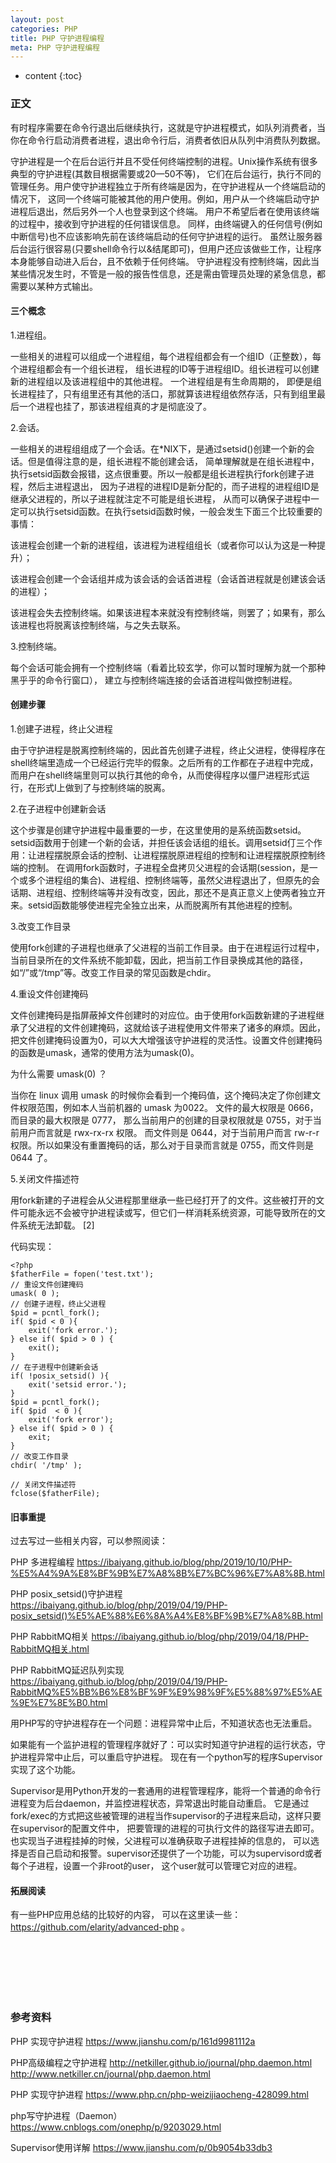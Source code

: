 ```yaml
---
layout: post
categories: PHP
title: PHP 守护进程编程
meta: PHP 守护进程编程
---
```

* content
{:toc}

### 正文

有时程序需要在命令行退出后继续执行，这就是守护进程模式，如队列消费者，当你在命令行启动消费者进程，退出命令行后，消费者依旧从队列中消费队列数据。

守护进程是一个在后台运行并且不受任何终端控制的进程。Unix操作系统有很多典型的守护进程(其数目根据需要或20—50不等)，
它们在后台运行，执行不同的管理任务。用户使守护进程独立于所有终端是因为，在守护进程从一个终端启动的情况下，
这同一个终端可能被其他的用户使用。例如，用户从一个终端启动守护进程后退出，然后另外一个人也登录到这个终端。
用户不希望后者在使用该终端的过程中，接收到守护进程的任何错误信息。
同样，由终端键入的任何信号(例如中断信号)也不应该影响先前在该终端启动的任何守护进程的运行。
虽然让服务器后台运行很容易(只要shell命令行以&结尾即可)，但用户还应该做些工作，让程序本身能够自动进入后台，且不依赖于任何终端。
守护进程没有控制终端，因此当某些情况发生时，不管是一般的报告性信息，还是需由管理员处理的紧急信息，都需要以某种方式输出。

#### 三个概念

1.进程组。

一些相关的进程可以组成一个进程组，每个进程组都会有一个组ID（正整数），每个进程组都会有一个组长进程，
组长进程的ID等于进程组ID。组长进程可以创建新的进程组以及该进程组中的其他进程。 一个进程组是有生命周期的，
即便是组长进程挂了，只有组里还有其他的活口，那就算该进程组依然存活，只有到组里最后一个进程也挂了，那该进程组真的才是彻底没了。

2.会话。

一些相关的进程组组成了一个会话。在*NIX下，是通过setsid()创建一个新的会话。但是值得注意的是，组长进程不能创建会话，
简单理解就是在组长进程中，执行setsid函数会报错，这点很重要。所以一般都是组长进程执行fork创建子进程，然后主进程退出，
因为子进程的进程ID是新分配的，而子进程的进程组ID是继承父进程的，所以子进程就注定不可能是组长进程，
从而可以确保子进程中一定可以执行setsid函数。在执行setsid函数时候，一般会发生下面三个比较重要的事情：

该进程会创建一个新的进程组，该进程为进程组组长（或者你可以认为这是一种提升）；

该进程会创建一个会话组并成为该会话的会话首进程（会话首进程就是创建该会话的进程）；

该进程会失去控制终端。如果该进程本来就没有控制终端，则罢了；如果有，那么该进程也将脱离该控制终端，与之失去联系。

3.控制终端。

每个会话可能会拥有一个控制终端（看着比较玄学，你可以暂时理解为就一个那种黑乎乎的命令行窗口），
建立与控制终端连接的会话首进程叫做控制进程。

#### 创建步骤

1.创建子进程，终止父进程

由于守护进程是脱离控制终端的，因此首先创建子进程，终止父进程，使得程序在shell终端里造成一个已经运行完毕的假象。之后所有的工作都在子进程中完成，而用户在shell终端里则可以执行其他的命令，从而使得程序以僵尸进程形式运行，在形式I上做到了与控制终端的脱离。

2.在子进程中创建新会话

这个步骤是创建守护进程中最重要的一步，在这里使用的是系统函数setsid。
setsid函数用于创建一个新的会话，并担任该会话组的组长。调用setsid仃三个作用：让进程摆脱原会话的控制、让进程摆脱原进程组的控制和让进程摆脱原控制终端的控制。
在调用fork函数时，子进程全盘拷贝父进程的会话期(session，是一个或多个进程组的集合)、进程组、控制终端等，虽然父进程退出了，但原先的会话期、进程组、控制终端等并没有改变，因此，那还不是真正意义上使两者独立开来。setsid函数能够使进程完全独立出来，从而脱离所有其他进程的控制。

3.改变工作目录

使用fork创建的子进程也继承了父进程的当前工作目录。由于在进程运行过程中，当前目录所在的文件系统不能卸载，因此，把当前工作目录换成其他的路径，如“/”或“/tmp”等。改变工作目录的常见函数是chdir。

4.重设文件创建掩码

文件创建掩码是指屏蔽掉文件创建时的对应位。由于使用fork函数新建的子进程继承了父进程的文件创建掩码，这就给该子进程使用文件带来了诸多的麻烦。因此，把文件创建掩码设置为0，可以大大增强该守护进程的灵活性。设置文件创建掩码的函数是umask，通常的使用方法为umask(0)。

为什么需要 umask(0) ？

当你在 linux 调用 umask 的时候你会看到一个掩码值，这个掩码决定了你创建文件权限范围，例如本人当前机器的 umask 为0022。 
文件的最大权限是 0666，而目录的最大权限是 0777， 那么当前用户的创建的目录权限就是 0755，对于当前用户而言就是 rwx-rx-rx 权限。
而文件则是 0644，对于当前用户而言 rw-r-r 权限。所以如果没有重置掩码的话，那么对于目录而言就是 0755，而文件则是 0644 了。

5.关闭文件描述符

用fork新建的子进程会从父进程那里继承一些已经打开了的文件。这些被打开的文件可能永远不会被守护进程读或写，但它们一样消耗系统资源，可能导致所在的文件系统无法卸载。 [2]


代码实现：
```
<?php
$fatherFile = fopen('test.txt');
// 重设文件创建掩码
umask( 0 );
// 创建子进程，终止父进程
$pid = pcntl_fork();
if( $pid < 0 ){
    exit('fork error.');
} else if( $pid > 0 ) {
    exit();
}
// 在子进程中创建新会话
if( !posix_setsid() ){
    exit('setsid error.');
}
$pid = pcntl_fork();
if( $pid  < 0 ){
    exit('fork error');
} else if( $pid > 0 ) {
    exit;
}
// 改变工作目录
chdir( '/tmp' );

// 关闭文件描述符
fclose($fatherFile);
```

#### 旧事重提

过去写过一些相关内容，可以参照阅读：

PHP 多进程编程 <https://ibaiyang.github.io/blog/php/2019/10/10/PHP-%E5%A4%9A%E8%BF%9B%E7%A8%8B%E7%BC%96%E7%A8%8B.html>

PHP posix_setsid()守护进程 <https://ibaiyang.github.io/blog/php/2019/04/19/PHP-posix_setsid()%E5%AE%88%E6%8A%A4%E8%BF%9B%E7%A8%8B.html>

PHP RabbitMQ相关 <https://ibaiyang.github.io/blog/php/2019/04/18/PHP-RabbitMQ相关.html>

PHP RabbitMQ延迟队列实现 <https://ibaiyang.github.io/blog/php/2019/04/19/PHP-RabbitMQ%E5%BB%B6%E8%BF%9F%E9%98%9F%E5%88%97%E5%AE%9E%E7%8E%B0.html>

用PHP写的守护进程存在一个问题：进程异常中止后，不知道状态也无法重启。

如果能有一个监护进程的管理程序就好了：可以实时知道守护进程的运行状态，守护进程异常中止后，可以重启守护进程。
现在有一个python写的程序Supervisor实现了这个功能。

Supervisor是用Python开发的一套通用的进程管理程序，能将一个普通的命令行进程变为后台daemon，并监控进程状态，异常退出时能自动重启。
它是通过fork/exec的方式把这些被管理的进程当作supervisor的子进程来启动，这样只要在supervisor的配置文件中，
把要管理的进程的可执行文件的路径写进去即可。也实现当子进程挂掉的时候，父进程可以准确获取子进程挂掉的信息的，
可以选择是否自己启动和报警。supervisor还提供了一个功能，可以为supervisord或者每个子进程，设置一个非root的user，
这个user就可以管理它对应的进程。

#### 拓展阅读

有一些PHP应用总结的比较好的内容， 可以在这里读一些： <https://github.com/elarity/advanced-php> 。

<br/><br/><br/><br/><br/>
### 参考资料

PHP 实现守护进程 <https://www.jianshu.com/p/161d9981112a>

PHP高级编程之守护进程 <http://netkiller.github.io/journal/php.daemon.html> <http://www.netkiller.cn/journal/php.daemon.html>

PHP 实现守护进程 <https://www.php.cn/php-weizijiaocheng-428099.html>

php写守护进程（Daemon） <https://www.cnblogs.com/onephp/p/9203029.html>

Supervisor使用详解 <https://www.jianshu.com/p/0b9054b33db3>

